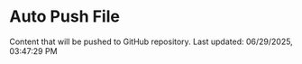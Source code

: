 # Auto Push File

Content that will be pushed to GitHub repository.
Last updated: 06/29/2025, 03:47:29 PM